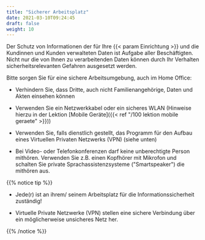 ```yaml
---
title: "Sicherer Arbeitsplatz"
date: 2021-03-10T09:24:45
draft: false
weight: 10
---
```

Der Schutz von Informationen der für Ihre {{< param Einrichtung >}} und die Kundinnen und Kunden verwalteten Daten ist Aufgabe aller Beschäftigten. Nicht nur die von Ihnen zu verarbeitenden Daten können durch Ihr Verhalten sicherheitsrelevanten Gefahren ausgesetzt werden.

Bitte sorgen Sie für eine sichere Arbeitsumgebung, auch im Home Office:

- Verhindern Sie, dass Dritte, auch nicht Familienangehörige, Daten und Akten einsehen können

- Verwenden Sie ein Netzwerkkabel oder ein sicheres WLAN (Hinweise hierzu in der Lektion [Mobile Geräte]({{< ref "/100 lektion mobile geraete" >}}))

- Verwenden Sie, falls dienstlich gestellt, das Programm für den Aufbau eines Virtuellen Privaten Netzwerks (VPN) (siehe unten)

- Bei Video- oder Telefonkonferenzen darf keine unberechtigte Person mithören. Verwenden Sie z.B. einen Kopfhörer mit Mikrofon und schalten Sie private Sprachassistenzsysteme ("Smartspeaker") die mithören aus.

{{% notice tip %}}

- Jede(r) ist an ihrem/ seinem Arbeitsplatz für die Informationssicherheit zuständig!

- Virtuelle Private Netzwerke (VPN) stellen eine sichere Verbindung über ein möglicherweise unsicheres Netz her.

{{% /notice %}}